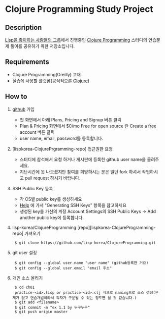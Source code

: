 Clojure Programming Study Project
=======================================


Description
----------
[Lisp을 좋아하는 사람들의 그룹][lispkorea]에서 진행중인 [Clojure Programming][clojurebook] 스터디의 연습문제 풀이를 공유하기 위한 저장소입니다.

Requirements
-----------
 * Clojure Programming(Oreilly) 교재
 * 실습에 사용할 플랫폼(공식적으론 [Clojure])
 
How to
------
1. [github][github] 가입
    * 첫 화면에서 아래 Plans, Pricing and Signup 버튼 클릭
    * Plan & Pricing 화면에서 $0/mo Free for open source 란 Create a free account 버튼 클릭
    * user name, email, password를 등록합니다. 
2. [lispkorea-ClojurePrgramming-repo] 접근권한 요청
    * 스터디에 참석해서 요청 하거나 게시판에 등록한 github user name을 올려주세요.
    * 지난시간에 못 나오셨지만 참여를 희망하시는 분은 일단 fork 하셔서 작업하시고 pull request 하시기 바랍니다.

3. SSH Public Key 등록
    * 각 OS별 public key를 생성하세요
    * [Help](http://help.github.com/) 에 가서 "Generating SSH Keys" 항목을 참고하세요
    * 생성된 key를 가신의 계정 Account Settings의 SSH Public Keys ->
       Add another public key에 등록합니다. 
4. lisp-korea/ClojureProgramming [repo][lispkorea-ClojureProgramming-repo] 가져오기

        $ git clone https://github.com/lisp-korea/ClojureProgramming.git

5. git user 설정

        $ git config --global user.name "user name" (github등록한 거요)
        $ git config --global user.email "email 주소"
	
6. 개인 소스 올리기

        $ cd ch01
        practice-<id>.lisp or practice-<id>.clj 식으로 naming으로 소스 생성(문제가 없고 연습개념이라서 각자가 구분될 수 있는 정도면 될 것 같습니다.)
        $ git add <filename>
        $ git commit -m "ex 1.1 by 누구누구"
        $ git push origin master
    

[clojurebook]: http://www.clojurebook.com/
[lispkorea]: http://groups.google.com/group/lisp-korea
[Clojure]: http://en.wikipedia.org/wiki/Common_Lisp
[github]:http://github.com
[lispkorea-onlisp-repo]:http://github.com/lisp-korea/onlisp
